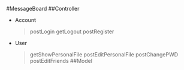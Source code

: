 #MessageBoard
##Controller
*   Account  

      >postLogin
      >getLogout
      >postRegister

*   User  

      >getShowPersonalFile
      >postEditPersonalFile
      >postChangePWD
      >postEditFriends
##Model
